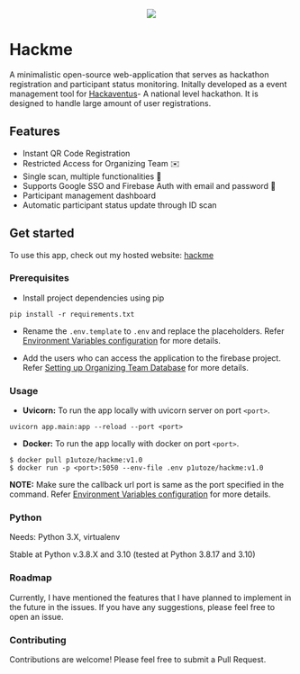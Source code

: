 <p align="center">
  <img src="https://results.pre-commit.ci/badge/github/p1utoze/Hackme/main.svg">
</p>

# Hackme
A minimalistic open-source web-application that serves as hackathon registration and participant status monitoring. Initally developed as a event management tool for [Hackaventus](https://hackaventus.com/)- A national level hackathon. It is designed to handle large amount of user registrations.

## Features

- Instant QR Code Registration
- Restricted Access for Organizing Team ✉️
- Single scan, multiple functionalities 📨
- Supports Google SSO and Firebase Auth with email and password 🤔
- Participant management dashboard
- Automatic participant status update through ID scan

## Get started
To use this app, check out my hosted website: [hackme](https://hackme.cloudns.nz)

### Prerequisites

- Install project dependencies using pip
```
pip install -r requirements.txt
```
- Rename the `.env.template` to `.env` and replace the placeholders. Refer [Environment Variables configuration](SETUP.md/#environment-variables-configuration
) for more details.

- Add the users who can access the application to the firebase project. Refer [Setting up Organizing Team Database](SETUP.md/#setting-up-organizing-team-database) for more details.

### Usage

- **Uvicorn:** To run the app locally with uvicorn server on port `<port>`.
```
uvicorn app.main:app --reload --port <port>
```
- **Docker:** To run the app locally with docker on port `<port>`.
```
$ docker pull p1utoze/hackme:v1.0
$ docker run -p <port>:5050 --env-file .env p1utoze/hackme:v1.0
```
**NOTE:**  Make sure the callback url port is same as the port specified in the command. Refer [Environment Variables configuration](SETUP.md/#environment-variables-configuration
) for more details.

### Python

Needs: Python 3.X, virtualenv

Stable at Python v.3.8.X and 3.10 (tested at Python 3.8.17 and 3.10)

### Roadmap
Currently, I have mentioned the features that I have planned to implement in the future in the issues. If you have any suggestions, please feel free to open an issue.
### Contributing

Contributions are welcome! Please feel free to submit a Pull Request.
